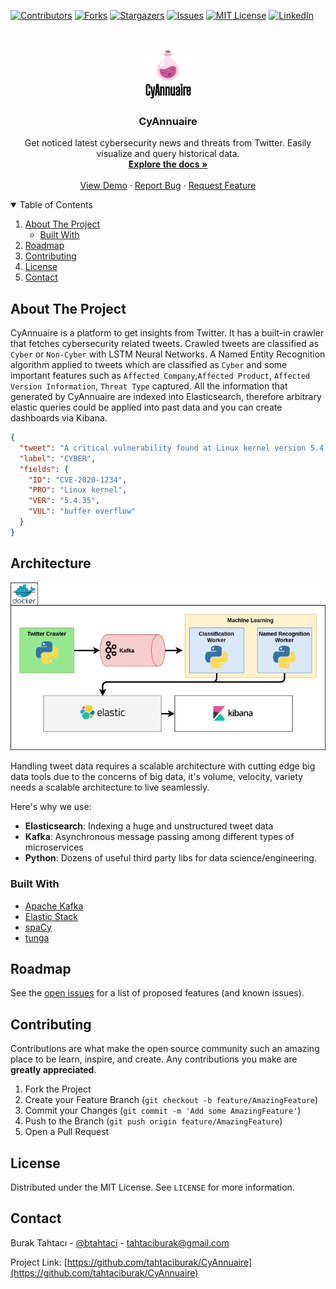 [![Contributors][contributors-shield]][contributors-url]
[![Forks][forks-shield]][forks-url]
[![Stargazers][stars-shield]][stars-url]
[![Issues][issues-shield]][issues-url]
[![MIT License][license-shield]][license-url]
[![LinkedIn][linkedin-shield]][linkedin-url]


<!-- PROJECT LOGO -->
<br />
<p align="center">
  <a href="https://github.com/tahtaciburak/cyannuaire">
    <img src="img/logo.png" alt="Logo" width="80" height="80">
  </a>

  <h3 align="center">CyAnnuaire</h3>

  <p align="center">
    Get noticed latest cybersecurity news and threats from Twitter. Easily visualize and query historical data.
    <br />
    <a href="https://github.com/othneildrew/Best-README-Template"><strong>Explore the docs »</strong></a>
    <br />
    <br />
    <a href="https://github.com/othneildrew/Best-README-Template">View Demo</a>
    ·
    <a href="https://github.com/othneildrew/Best-README-Template/issues">Report Bug</a>
    ·
    <a href="https://github.com/othneildrew/Best-README-Template/issues">Request Feature</a>
  </p>
</p>



<!-- TABLE OF CONTENTS -->
<details open="open">
  <summary>Table of Contents</summary>
  <ol>
    <li>
      <a href="#about-the-project">About The Project</a>
      <ul>
        <li><a href="#built-with">Built With</a></li>
      </ul>
    </li>
    <li><a href="#roadmap">Roadmap</a></li>
    <li><a href="#contributing">Contributing</a></li>
    <li><a href="#license">License</a></li>
    <li><a href="#contact">Contact</a></li>
  </ol>
</details>



<!-- ABOUT THE PROJECT -->
## About The Project
CyAnnuaire is a platform to get insights from Twitter. It has a built-in crawler that fetches cybersecurity related tweets.
Crawled tweets are classified as `Cyber` or `Non-Cyber` with LSTM Neural Networks. A Named Entity Recognition algorithm applied to tweets
which are classified as `Cyber` and some important features such as `Affected Company`,`Affected Product`, `Affected Version Information`, `Threat Type` captured.
All the information that generated by CyAnnuaire are indexed into Elasticsearch, therefore arbitrary elastic queries could be applied
into past data and you can create dashboards via Kibana.

```json
{
  "tweet": "A critical vulnerability found at Linux kernel version 5.4.35 that may cause buffer overflow while reading configurations. More details at CVE-2020-1234.",
  "label": "CYBER",
  "fields": {
    "ID": "CVE-2020-1234",
    "PRO": "Linux kernel",
    "VER": "5.4.35",
    "VUL": "buffer overflow"
  }
}
```

## Architecture  
[![CyAnnuaire Architecture][product-scheme]](https://github.com/tahtaciburak/CyAnnuaire)

Handling tweet data requires a scalable architecture with cutting edge big data tools due to the concerns of big data, it's volume, velocity, variety needs a scalable architecture to live seamlessly.

Here's why we use:
* **Elasticsearch**: Indexing a huge and unstructured tweet data
* **Kafka**: Asynchronous message passing among different types of microservices
* **Python**: Dozens of useful third party libs for data science/engineering.

### Built With
* [Apache Kafka](https://kafka.apache.org/)
* [Elastic Stack](https://www.elastic.co/elastic-stack)
* [spaCy](https://spacy.io/)
* [tunga](https://pypi.org/project/tunga/)



<!-- ROADMAP -->
## Roadmap

See the [open issues](https://github.com/othneildrew/Best-README-Template/issues) for a list of proposed features (and known issues).



<!-- CONTRIBUTING -->
## Contributing

Contributions are what make the open source community such an amazing place to be learn, inspire, and create. Any contributions you make are **greatly appreciated**.

1. Fork the Project
2. Create your Feature Branch (`git checkout -b feature/AmazingFeature`)
3. Commit your Changes (`git commit -m 'Add some AmazingFeature'`)
4. Push to the Branch (`git push origin feature/AmazingFeature`)
5. Open a Pull Request



<!-- LICENSE -->
## License

Distributed under the MIT License. See `LICENSE` for more information.



<!-- CONTACT -->
## Contact

Burak Tahtacı - [@btahtaci](https://twitter.com/btahtaci) - tahtaciburak@gmail.com

Project Link: [https://github.com/tahtaciburak/CyAnnuaire](https://github.com/tahtaciburak/CyAnnuaire)



<!-- MARKDOWN LINKS & IMAGES -->
<!-- https://www.markdownguide.org/basic-syntax/#reference-style-links -->
[contributors-shield]: https://img.shields.io/github/contributors/othneildrew/Best-README-Template.svg?style=for-the-badge
[contributors-url]: https://github.com/tahtaciburak/CyAnnuaire/graphs/contributors
[forks-shield]: https://img.shields.io/github/forks/othneildrew/Best-README-Template.svg?style=for-the-badge
[forks-url]: https://github.com/tahtaciburak/CyAnnuaire/network/members
[stars-shield]: https://img.shields.io/github/stars/othneildrew/Best-README-Template.svg?style=for-the-badge
[stars-url]: https://github.com/tahtaciburak/CyAnnuaire/stargazers
[issues-shield]: https://img.shields.io/github/issues/othneildrew/Best-README-Template.svg?style=for-the-badge
[issues-url]: https://github.com/tahtaciburak/CyAnnuaire/issues
[license-shield]: https://img.shields.io/github/license/othneildrew/Best-README-Template.svg?style=for-the-badge
[license-url]: https://github.com/tahtaciburak/CyAnnuaire/blob/master/LICENSE.txt
[linkedin-shield]: https://img.shields.io/badge/-LinkedIn-black.svg?style=for-the-badge&logo=linkedin&colorB=555
[linkedin-url]: https://linkedin.com/in/tahtaciburak
[product-screenshot]: images/screenshot.png
[product-scheme]: img/scheme.png
[logo]: img/logo.png